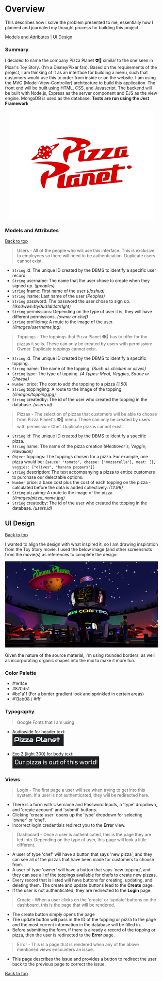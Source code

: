 # Overview
This describes how I solve the problem presented to me, essentially how I planned and journaled my thought process for building this project.  

[Models and Attributes](#models-and-attributes) | [UI Design](#ui-design) 
### Summary
I decided to name the company Pizza Planet :alien::pizza: similar to the one seen in Pixar's Toy Story. (I'm a Disney/Pixar fan). Based on the requirements of the project, I am thinking of it as an interface for building a menu, such that customers would use this to order from inside or on the website. I am using the MVC (Model-View-Controller) architecture to build this application. The front end will be built using HTML, CSS, and Javascript. The backend will be built with Node.js, Express as the server component and EJS as the view engine. MongoDB is used as the database. **Tests are run using the Jest Framework**

<p align="center">
<img src="./Images/Pizza_Planet.webp">
</p>

### Models and Attributes 
[Back to top](#overview) 

> Users - All of the people who will use this interface. This is exclusive to employees so there will need to be authentication. Duplicate users cannot exist. 
- `String` id: The unique ID created by the DBMS to identify a specific user record. 
- `String` username: The name that the user chose to create when they signed up. *(jpeoples)* 
- `String` fname: First name of the user *(Joshua)*
- `String` lname: Last name of the user *(Peoples)*
- `String` password: The password the user chose to sign up. *(1kn0wwh4ty0ud1dl4stn1ght)* 
- `String` permissions: Depending on the type of user it is, they will have different permissions. *(owner or chef)* 
- `String` profileimg: A route to the image of the user. *(/images/username.jpg)* 

> Toppings - The toppings that Pizza Planet :alien::pizza: has to offer for the pizzas it sells. These can only be created by users with permission: Owner. Duplicate toppings cannot exist. 
- `String` id: The unique ID created by the DBMS to identify a specific topping.
- `String` name: The name of the topping. *(Such as chicken or olives)* 
- `String` type: The type of topping. *(4 Types: Meat, Veggies, Sauce or Cheese)* 
- `Number` price: The cost to add the topping to a pizza *(1.50)* 
- `String` toppingimg: A route to the image of the topping. *(/images/topping.jpg)*  
- `String` createdby: The id of the user who created the topping in the database. *(users.id)*

> Pizzas - The selection of pizzas that customers will be able to choose from Pizza Planet's :alien::pizza: menu. These can only be created by users with permission: Chef. Duplicate pizzas cannot exist. 
- `String` id: The unique ID created by the DBMS to identify a specific pizza. 
- `String` name: The name of the pizza creation *(Meatlover's, Veggie, Hawaiian)* 
- `Object` toppings: The toppings chosen for a pizza.
For example, one pizza would be: ```{sauce: "tomato", cheese: ["mozzarella"], meat: [], veggies: ["olives", "banana peppers"]}```
- `String` description: The text accompanying a pizza to entice customers to purchase our delectable options.
- `Number` price: a base cost plus the cost of each topping on the pizza - calculated before the data is added collectively. *(12.99)* 
- `String` pizzaimg: A route to the image of the pizza. *(/images/pizza_name.jpg)*
- `String` createdby: The id of the user who created the topping in the database. *(users.id)*

## UI Design
[Back to top](#overview)  

I wanted to align the design with what inspired it, so I am drawing inspiration from the Toy Story movie. I used the below image (and other screenshots from the movie(s) as references to complete the design:

![Screenshot](./Images/Pizza_Planet_inside.webp) 

Given the nature of the source material, I'm using rounded borders, as well as incorporating organic shapes into the mix to make it more fun. 

### Color Palette 
- #1e1f4e 
- #870d51
- #bc1a1f (For a border gradient look and sprinkled in certain areas)
- #13ab08 / #fff


### Typography 
> Google Fonts that I am using:
- Audiowide for header text:  
![Screenshot](./Images/AudiowideFont.png) 

- Exo 2 (light 300) for body text:  
![Screenshot](./Images/Exo2Font.png) 

### Views  
> Login - The first page a user will see when trying to get into this system. If a user is not authenticated, they will be redirected here.
- There is a form with Username and Password Inputs, a 'type' dropdown, and 'create account' and 'submit' buttons.
- Clicking 'create user' opens up the 'type' dropdown for selecting 'owner' or 'chef'.
- Incorrect login credentials redirect you to the **Error** view. 

> Dashboard - Once a user is authenticated, this is the page they are led into. Depending on the type of user, this page will look a little different. 
- A user of type 'chef' will have a button that says 'new pizza', and they can see all of the pizzas that have been made for customers to choose from. 
- A user of type 'owner' will have a button that says 'new topping', and they can see all of the toppings available for chefs to create new pizzas. 
- Every record that is listed will have buttons for creating, updating, and deleting them. The create and update buttons lead to the **Create** page.  
- If the user is not authenticated, they are redirected to the **Login** page.

> Create - When a user clicks on the 'create' or 'update' buttons on the dashboard, this is the page that will be rendered. 
- The create button simply opens the page
- The update button will pass in the ID of the topping or pizza to the page and the most current information in the database will be filled in. 
- Before submitting the form, if there is already a record of the topping or pizza, then the user is redirected to the **Error** page. 

> Error - This is a page that is rendered when any of the above mentioned views encounters an issue. 
- This page describes the issue and provides a button to redirect the user back to the previous page to correct the issue. 



[Back to top](#overview) 
